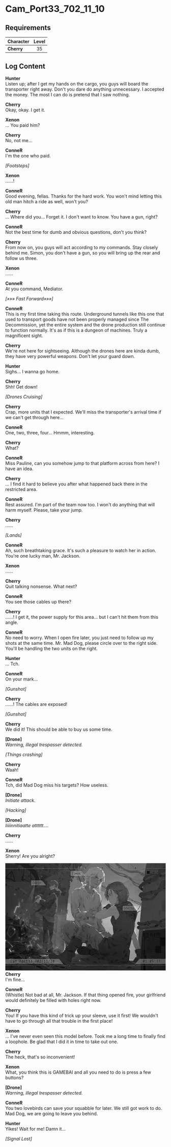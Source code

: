 # Cam_Port33_702_11_10
## Requirements
|Character |Level|
|----------|:---:|
|**Cherry**| 35  |

## Log Content
**Hunter**<br>
Listen up; after I get my hands on the cargo, you guys will board the transporter right away. Don't you dare do anything unnecessary. I accepted the money. The most I can do is pretend that I saw nothing.

**Cherry**<br>
Okay, okay. I get it.

**Xenon**<br>
... You paid him?

**Cherry**<br>
No, not me...

**ConneR**<br>
I'm the one who paid.

*\[Footsteps\]*

**Xenon**<br>
......!

**ConneR**<br>
Good evening, fellas. Thanks for the hard work. You won't mind letting this old man hitch a ride as well, won't you?

**Cherry**<br>
... Where did you... Forget it. I don't want to know. You have a gun, right?

**ConneR**<br>
Not the best time for dumb and obvious questions, don't you think?

**Cherry**<br>
From now on, you guys will act according to my commands. Stay closely behind me. Simon, you don't have a gun, so you will bring up the rear and follow us three.

**Xenon**<br>
......

**ConneR**<br>
At you command, Mediator.

*[»»» Fast Forward»»»]*

**ConneR**<br>
This is my first time taking this route. Underground tunnels like this one that used to transport goods have not been properly managed since The Decommission, yet the entire system and the drone production still continue to function normally. It's as if this is a dungeon of machines. Truly a magnificent sight.

**Cherry**<br>
We're not here for sightseeing. Although the drones here are kinda dumb, they have very powerful weapons. Don't let your guard down.

**Hunter**<br>
Sighs... I wanna go home.

**Cherry**<br>
Shh! Get down!

*\[Drones Cruising\]*

**Cherry**<br>
Crap, more units that I expected. We'll miss the transporter's arrival time if we can't get through here...

**ConneR**<br>
One, two, three, four... Hmmm, interesting.

**Cherry**<br>
What?

**ConneR**<br>
Miss Pauline, can you somehow jump to that platform across from here? I have an idea.

**Cherry**<br>
... I find it hard to believe you after what happened back there in the restricted area.

**ConneR**<br>
Rest assured. I'm part of the team now too. I won't do anything that will harm myself. Please, take your jump.

**Cherry**<br>
......

*\[Lands\]*

**ConneR**<br>
Ah, such breathtaking grace. It's such a pleasure to watch her in action.<br>
You're one lucky man, Mr. Jackson.

**Xenon**<br>
......

**Cherry**<br>
Quit talking nonsense. What next?

**ConneR**<br>
You see those cables up there?

**Cherry**<br>
......! I get it, the power supply for this area... but I can't hit them from this angle.

**ConneR**<br>
No need to worry. When I open fire later, you just need to follow up my shots at the same time. Mr. Mad Dog, please circle over to the right side. You'll be handling the two units on the right.

**Hunter**<br>
... Tch.

**ConneR**<br>
On your mark...

*\[Gunshot\]*

**Cherry**<br>
......! The cables are exposed!

*\[Gunshot\]*

**Cherry**<br>
We did it! This should be able to buy us some time.

**[Drone]**<br>
*Warning, illegal trespasser detected.*

*\[Things crashing\]*

**Cherry**<br>
Waah!

**ConneR**<br>
Tch, did Mad Dog miss his targets? How useless.

**[Drone]**<br>
*Initiate attack.*

*\[Hacking\]*

**[Drone]**<br>
*Iiiiinnitiaatte atttttt....*

**Cherry**<br>
......

**Xenon**<br>
Sherry! Are you alright?

![chos4401.png](./attachments/chos4401.png)
**Cherry**<br>
I'm fine...

**ConneR**<br>
(Whistle) Not bad at all, Mr. Jackson. If that thing opened fire, your girlfriend would definitely be filled with holes right now.

**Cherry**<br>
You! If you have this kind of trick up your sleeve, use it first! We wouldn't have to go through all that trouble in the first place!

**Xenon**<br>
... I've never even seen this model before. Took me a long time to finally find a loophole. Be glad that I did it in time to take out one.

**Cherry**<br>
The heck, that's so inconvenient!

**Xenon**<br>
What, you think this is GAMEBAI and all you need to do is press a few buttons?

**[Drone]**<br>
*Warning, illegal trespasser detected.*

**ConneR**<br>
You two lovebirds can save your squabble for later. We still got work to do. Mad Dog, we are going to leave you behind.

**Hunter**<br>
Yikes! Wait for me! Damn it...

*[Signal Lost]*
